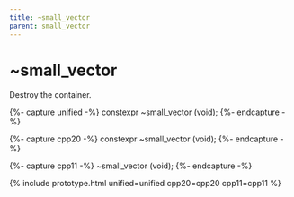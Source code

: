 ```yaml
---
title: ~small_vector
parent: small_vector
---
```


# ~small_vector

Destroy the container.

{%- capture unified -%}
<span class="cpp20">constexpr</span>
~small_vector (void);
{%- endcapture -%}

{%- capture cpp20 -%}
constexpr
~small_vector (void);
{%- endcapture -%}

{%- capture cpp11 -%}
~small_vector (void);
{%- endcapture -%}

{% include prototype.html unified=unified cpp20=cpp20 cpp11=cpp11 %}
